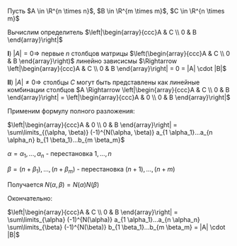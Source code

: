 Пусть $A \in \R^{n \times n}$, $B \in \R^{m \times m}$, $C \in \R^{n \times m}$

Вычислим определитель $\left|\begin{array}{ccc}A & C \\ 0 & B \end{array}\right|$

**I**) $|A| = 0 \Rightarrow$ первые $n$ столбцов матрицы $\left(\begin{array}{ccc}A & C \\ 0 & B \end{array}\right)$ линейно зависисмы $\Rightarrow \left|\begin{array}{ccc}A & C \\ 0 & B \end{array}\right| = 0 = |A| \cdot |B|$

**II**) $|A| \neq 0 \Rightarrow$ столбцы $C$ могут быть представлены как линейные комбинации столбцов $A \Rightarrow \left|\begin{array}{ccc}A & C \\ 0 & B \end{array}\right| = \left|\begin{array}{ccc}A & 0 \\ 0 & B \end{array}\right|$

Применим формулу полного разложения:

$\left|\begin{array}{ccc}A & 0 \\ 0 & B \end{array}\right| = \sum\limits_{(\alpha, \beta)} (-1)^{N(\alpha, \beta)} a_{1 \alpha_1}...a_{n \alpha_n} b_{1 \beta_1}...b_{m \beta_m}$

$\alpha = \alpha_1, ..., \alpha_n$ - перестановка $1, ..., n$

$\beta = (n + \beta_1), ..., (n + \beta_m)$ - перестановка $(n+1), ..., (n+m)$

Получается $N(\alpha, \beta) = N(\alpha)N(\beta)$

Окончательно:

$\left|\begin{array}{ccc}A & C \\ 0 & B \end{array}\right| = \sum\limits_{\alpha} (-1)^{N(\alpha)} a_{1 \alpha_1}...a_{n \alpha_n} \sum\limits_{\beta} (-1)^{N(\beta)} b_{1 \beta_1}...b_{m \beta_m} = |A| \cdot |B|$
